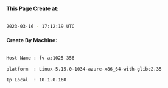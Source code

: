 
   
#### This Page Create at:

```bash

2023-03-16 - 17:12:19 UTC

```

#### Create By Machine:

```bash

Host Name : fv-az1025-356

platform  : Linux-5.15.0-1034-azure-x86_64-with-glibc2.35

Ip Local  : 10.1.0.160

```

